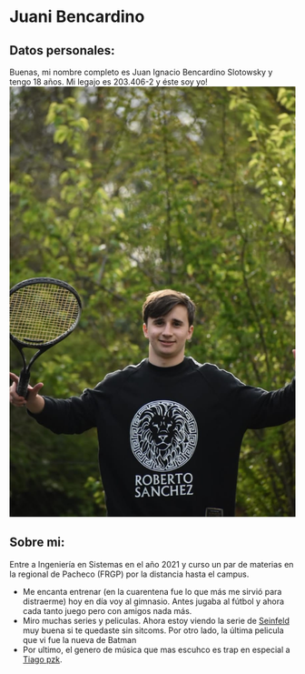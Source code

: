 # Juani Bencardino


## Datos personales:
Buenas, mi nombre completo es Juan Ignacio Bencardino Slotowsky y tengo 18 años. Mi legajo es 203.406-2 y éste soy yo! 
![Image text](https://github.com/pdepviernestm/presentacion-2022-juanibencardino/blob/main/foto.jpeg)


## Sobre mi:
Entre a Ingeniería en Sistemas en el año 2021 y curso un par de materias en la regional de Pacheco (FRGP) por la distancia hasta el campus.


- Me encanta entrenar (en la cuarentena fue lo que más me sirvió para distraerme) hoy en día voy al gimnasio. Antes jugaba al fútbol y ahora cada tanto juego pero con amigos nada más.
- Miro muchas series y peliculas. Ahora estoy viendo la serie de [Seinfeld](https://es.wikipedia.org/wiki/Seinfeld) muy buena si te quedaste sin sitcoms. Por otro lado, la última pelicula que vi fue la nueva de Batman
- Por ultimo, el genero de música que mas escuhco es trap en especial a [Tiago pzk](https://www.instagram.com/tiagopzk/).
